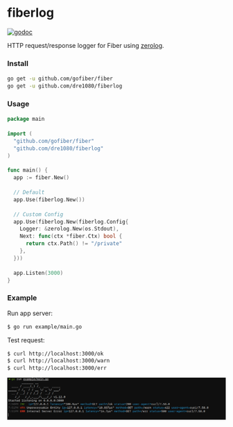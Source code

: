 # fiberlog

[![godoc](http://img.shields.io/badge/godoc-reference-blue.svg?style=flat)](https://pkg.go.dev/github.com/dre1080/fiberlog)

HTTP request/response logger for Fiber using [zerolog](https://github.com/rs/zerolog).

### Install

```sh
go get -u github.com/gofiber/fiber
go get -u github.com/dre1080/fiberlog
```

### Usage

```go
package main

import (
  "github.com/gofiber/fiber"
  "github.com/dre1080/fiberlog"
)

func main() {
  app := fiber.New()

  // Default
  app.Use(fiberlog.New())

  // Custom Config
  app.Use(fiberlog.New(fiberlog.Config{
    Logger: &zerolog.New(os.Stdout),
    Next: func(ctx *fiber.Ctx) bool {
      return ctx.Path() != "/private"
    },
  }))

  app.Listen(3000)
}
```

### Example

Run app server:

```sh
$ go run example/main.go
```

Test request:

```sh
$ curl http://localhost:3000/ok
$ curl http://localhost:3000/warn
$ curl http://localhost:3000/err
```

![screen](./example/screen.png)
